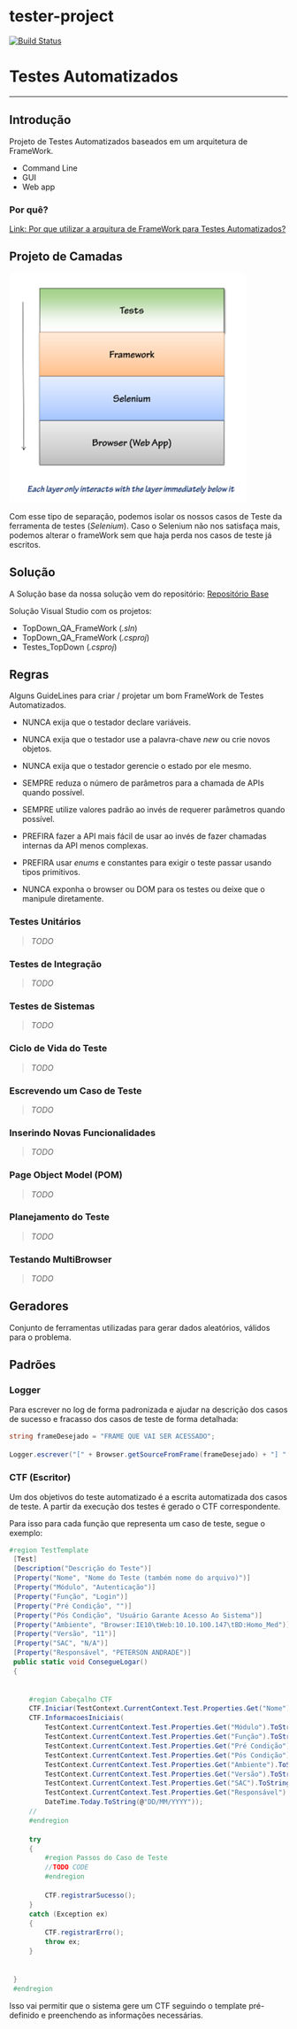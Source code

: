 # tester-project
[![Build Status](https://travis-ci.org/peterson3/test-project.svg?branch=master)](https://travis-ci.org/peterson3/test-project)

# Testes Automatizados
---

## Introdução

Projeto de Testes Automatizados baseados em um arquitetura de FrameWork.
+ Command Line
+ GUI
+ Web app


### Por quê?
[Link: Por que utilizar a arquitura de FrameWork para Testes Automatizados?](https://simpleprogrammer.com/2014/04/14/test-automation-framework-architecture/)

## Projeto de Camadas


  ![Alt text](readmeimg/test-automation-framework-architecture_thumb.png)

  Com esse tipo de separação, podemos isolar os nossos casos de Teste da ferramenta de testes (*Selenium*). Caso o Selenium não nos satisfaça mais, podemos alterar o frameWork sem que haja perda nos casos de teste já escritos.

## Solução

A Solução base da nossa solução vem do repositório: [Repositório Base](https://github.com/jsonmez/BATDemo)

Solução Visual Studio com os projetos:
 - TopDown_QA_FrameWork (*.sln*)
  - TopDown_QA_FrameWork (*.csproj*)
  - Testes_TopDown (*.csproj*)


## Regras

Alguns GuideLines para criar / projetar um bom FrameWork de Testes Automatizados.


  - NUNCA exija que o testador declare variáveis.

  - NUNCA exija que o testador use a palavra-chave *new* ou crie novos objetos.

  - NUNCA exija que o testador gerencie o estado por ele mesmo.

  - SEMPRE reduza o número de parâmetros para a chamada de APIs quando possível.

  - SEMPRE utilize valores padrão ao invés de requerer parâmetros quando possível.

  - PREFIRA fazer a API mais fácil de usar ao invés de fazer chamadas internas da API menos complexas.

  - PREFIRA usar *enums* e constantes para exigir o teste passar usando tipos primitivos.

  - NUNCA exponha o browser ou DOM para os testes ou deixe que o manipule diretamente.

### Testes Unitários

> *TODO*

### Testes de Integração

> *TODO*

### Testes de Sistemas

> *TODO*

### Ciclo de Vida do Teste

> *TODO*


### Escrevendo um Caso de Teste

> *TODO*

### Inserindo Novas Funcionalidades

> *TODO*

### Page Object Model (POM)

> *TODO*

### Planejamento do Teste

> *TODO*

### Testando MultiBrowser

> *TODO*


## Geradores

Conjunto de ferramentas utilizadas para gerar dados aleatórios, válidos para o problema.

## Padrões

### Logger

Para escrever no log de forma padronizada e ajudar na descrição dos casos de sucesso e fracasso dos casos de teste de forma detalhada:

```C#
string frameDesejado = "FRAME QUE VAI SER ACESSADO";

Logger.escrever("[" + Browser.getSourceFromFrame(frameDesejado) + "] " + "Indo para Gestão Prestador > Cadastro Prestador > Inclusão: Informando Vinculação");

```

### CTF (Escritor)

Um dos objetivos do teste automatizado é a escrita automatizada dos casos de teste. A partir da execução dos testes é gerado o CTF correspondente.

Para isso para cada função que representa um caso de teste, segue o exemplo:

```C#
#region TestTemplate
 [Test]
 [Description("Descrição do Teste")]
 [Property("Nome", "Nome do Teste (também nome do arquivo)")]
 [Property("Módulo", "Autenticação")]
 [Property("Função", "Login")]
 [Property("Pré Condição", "")]
 [Property("Pós Condição", "Usuário Garante Acesso Ao Sistema")]
 [Property("Ambiente", "Browser:IE10\tWeb:10.10.100.147\tBD:Homo_Med")]
 [Property("Versão", "11")]
 [Property("SAC", "N/A")]
 [Property("Responsável", "PETERSON ANDRADE")]
 public static void ConsegueLogar()
 {


     #region Cabeçalho CTF
     CTF.Iniciar(TestContext.CurrentContext.Test.Properties.Get("Nome").ToString());
     CTF.InformacoesIniciais(
         TestContext.CurrentContext.Test.Properties.Get("Módulo").ToString(),
         TestContext.CurrentContext.Test.Properties.Get("Função").ToString(),
         TestContext.CurrentContext.Test.Properties.Get("Pré Condição").ToString(),
         TestContext.CurrentContext.Test.Properties.Get("Pós Condição").ToString(),
         TestContext.CurrentContext.Test.Properties.Get("Ambiente").ToString(),
         TestContext.CurrentContext.Test.Properties.Get("Versão").ToString(),
         TestContext.CurrentContext.Test.Properties.Get("SAC").ToString(),
         TestContext.CurrentContext.Test.Properties.Get("Responsável").ToString(),
         DateTime.Today.ToString(@"DD/MM/YYYY"));
     //
     #endregion

     try
     {
         #region Passos do Caso de Teste
         //TODO CODE
         #endregion

         CTF.registrarSucesso();
     }
     catch (Exception ex)
     {
         CTF.registrarErro();
         throw ex;
     }


 }
 #endregion
```

Isso vai permitir que o sistema gere um CTF seguindo o template pré-definido e preenchendo as informações necessárias.
